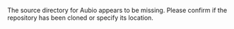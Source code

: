 The source directory for Aubio appears to be missing. Please confirm if the repository has been cloned or specify its location.
